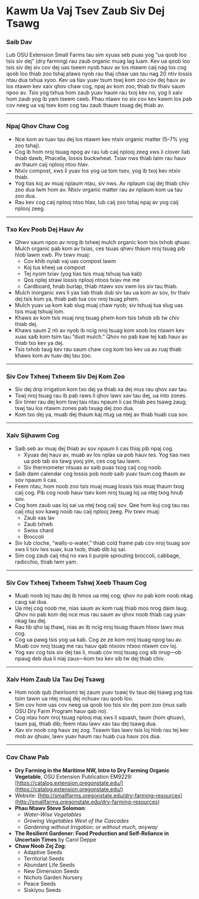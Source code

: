 # Kawm Ua Vaj Tsev Zaub Siv Dej Tsawg

### Saib Dav

Lub OSU Extension Small Farms tau sim xyuas seb puas yog “ua qoob loo tsis siv dej” (dry farming) rau zaub organic muag lag luam. Kev ua qoob loo tsis siv dej siv cov dej uas tseem nyob hauv av los ntawm caij nag los cog qoob loo thiab zoo tshaj plaws nyob rau thaj chaw uas tau nag 20 ntiv lossis ntau dua txhua xyoo. Kev ua tiav yuav tsum tswj kom zoo cov dej hauv av los ntawm kev xaiv qhov chaw cog, npaj av kom zoo, thiab tiv thaiv saum npoo av. Tsis yog txhua hom zaub yuav haum rau txoj kev no, yog li xaiv hom zaub yog ib yam tseem ceeb. Phau ntawv no siv cov kev kawm los pab cov neeg ua vaj tsev kom cog tau zaub thaum txuag dej thiab av.

---

### Npaj Qhov Chaw Cog

- Nce kom av tuav tau dej los ntawm kev ntxiv organic matter (5–7% yog zoo tshaj).
- Cog ib hom nroj tsuag npog av rau lub caij nplooj zeeg xws li clover liab thiab dawb, Phacelia, lossis buckwheat. Txiav nws thiab laim rau hauv av thaum caij nplooj ntoo hlav.
- Ntxiv compost, xws li yuav los yog ua tom tsev, yog ib txoj kev ntxiv thiab.
- Yog tias koj av muaj nplaum ntau, siv nws. Av nplaum ciaj dej thiab chiv zoo dua lwm hom av. Ntxiv organic matter rau av nplaum kom ua tau zoo dua.
- Rau kev cog caij nplooj ntoo hlav, lub caij zoo tshaj npaj av yog caij nplooj zeeg.

---

### Txo Kev Poob Dej Hauv Av

- Qhwv saum npoo av nrog ib txheej mulch organic kom tsis txhob qhuav. Mulch organic pab kom av txias, ces tsuas qhwv thaum nroj tsuag pib hlob lawm xwb. Piv txwv muaj:
  - Cov khib nyiab vaj uas compost lawm
  - Koj tus kheej ua compost
  - Tej nyom txiav (yog tias tsis muaj tshuaj tua kab)
  - Qos nplej straw lossis nplooj ntoos txiav me me
  - Cardboard, hnab burlap, thiab ntawv xov xwm los siv tau thiab.
- Mulch inorganic xws li yas liab thiab dub siv tau ua kom av sov, tiv thaiv dej tsis kom ya, thiab pab tua cov nroj tsuag phem.
- Mulch yuav ua kom kab slug muaj chaw nyob; siv tshuaj tua slug uas tsis muaj tshuaj lom.
- Khaws av kom tsis muaj nroj tsuag phem kom tsis txhob sib tw chiv thiab dej.
- Khaws saum 2 nti av nyob ib ncig nroj tsuag kom xoob los ntawm kev xuas xaib kom tsim tau “dust mulch.” Qhov no pab kaw tej kab hauv av thiab txo kev ya dej.
- Tsis txhob taug kev rau saum chaw cog kom txo kev ua av ruaj thiab khaws kom av tuav dej tau zoo.

---

### Siv Cov Txheej Txheem Siv Dej Kom Zoo

- Siv dej drip irrigation kom txo dej ya thiab xa dej mus rau qhov xav tau.
- Tswj nroj tsuag rau ib pab raws li qhov lawv xav tau dej, ua into zones.
- Siv timer rau dej kom tswj tau ntau npaum li cas thiab pes tsawg zaug; tswj tau los ntawm zones pab txuag dej zoo dua.
- Kom txo dej ya, muab dej thaum kaj ntug ua ntej av thiab huab cua sov.

---

### Xaiv Sijhawm Cog

- Saib seb av muaj dej thiab av sov npaum li cas thiaj pib npaj cog.
  - Xyuas dej hauv av, muab av los nplas ua pob hauv tes. Yog tias nws ua pob tab sis tawg yooj yim, ces cog tau lawm.
  - Siv thermometer ntsuas av saib puas txog caij cog noob.
- Saib daim calendar cog lossis pob noob saib yuav tsum cog thaum av sov npaum li cas.
- Feem ntau, hom noob zoo tsis muaj muag lossis tsis muaj thaum txog caij cog. Pib cog noob hauv tsev kom nroj tsuag loj ua ntej txog hnub sov.
- Cog hom zaub uas loj sai ua ntej txog caij sov. Qee hom kuj cog tau rau caij ntuj sov kawg noob rau caij nplooj zeeg. Piv txwv muaj:
  - Zaub xas lav
  - Zaub txhwb
  - Swiss chard
  - Broccoli
- Siv lub cloche, “walls-o-water,” thiab cold frame pab cov nroj tsuag sov xws li txiv lws suav, kua txob, thiab dib loj sai.
- Sim cog zaub caij ntuj no xws li purple sprouting broccoli, cabbage, radicchio, thiab lwm yam.

---

### Siv Cov Txheej Txheem Tshwj Xeeb Thaum Cog

- Muab noob loj tsau dej ib hmos ua ntej cog; qhov no pab kom noob nkag caug sai dua.
- Ua ntej cog noob me, nias saum av kom ruaj thiab mos nrog daim laug. Qhov no pab kom dej nce mus rau saum av qhov noob thiab cag yuav nkag tau dej.
- Rau tib qho laj thawj, nias av ib ncig nroj tsuag thaum hloov lawv mus cog.
- Cog ua pawg tsis yog ua kab. Cog ze ze kom nroj tsuag npog tau av. Muab cov nroj tsuag me rau hauv qab ntxoov ntxoo ntawm cov loj.
- Yog xav cog tsis siv dej tas li, muab cov nroj tsuag cog sib nrug—ob npaug deb dua li niaj zaus—kom txo kev sib tw dej thiab chiv.

---

### Xaiv Hom Zaub Ua Tau Dej Tsawg

- Hom noob qub (heirloom) tej zaum yuav txawj tiv taus dej tsawg yog tias tsim tawm ua ntej muaj dej nchuav rau qoob loo.
- Sim cov hom uas cov neeg ua qoob loo tsis siv dej pom zoo (mus saib OSU Dry Farm Program hauv qab no).
- Cog ntau hom nroj tsuag nplooj maj xws li squash, taum (hom qhuav), taum paj, thiab dib; feem ntau lawv xav tau dej tsawg dua.
- Xav siv noob cog hauv zej zog. Txawm tias lawv tsis loj hlob rau tej kev mob av qhuav, lawv yuav haum rau huab cua hauv zos dua.

---

### Cov Chaw Pab

- **Dry Farming in the Maritime NW, Intro to Dry Farming Organic Vegetable**, OSU Extension Publication EM9229: [https://catalog.extension.oregonstate.edu/](https://catalog.extension.oregonstate.edu/)
- Website: [http://smallfarms.oregonstate.edu/dry-farming-resources](http://smallfarms.oregonstate.edu/dry-farming-resources)
- **Phau Ntawv Steve Solomon**:
  - *Water-Wise Vegetables*
  - *Growing Vegetables West of the Cascades*
  - *Gardening without Irrigation: or without much, anyway*
- **The Resilient Gardener: Food Production and Self-Reliance in Uncertain Times** by Carol Deppe
- **Chaw Noob Zej Zog**:
  - Adaptive Seeds
  - Territorial Seeds
  - Abundant Life Seeds
  - New Dimension Seeds
  - Nichols Garden Nursery
  - Peace Seeds
  - Siskiyou Seeds
